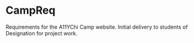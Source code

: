 # CampReq
Requirements for the A11YChi Camp website. Initial delivery to students of Designation for project work.
